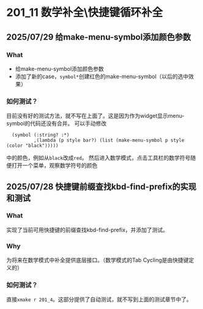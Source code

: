 # 201_11 数学补全\快捷键循环补全
## 2025/07/29 给make-menu-symbol添加颜色参数
### What
- 给make-menu-symbol添加颜色参数
- 添加了新的case，`symbol*`创建红色的make-menu-symbol（以后的选中效果）

### 如何测试？
目前没有好的测试方法，就不写在上面了。这是因为作为widget显示menu-symbol的代码还没有合并。
可以手动修改
```
  (symbol (:string? :*)
          ,(lambda (p style bar?) (list (make-menu-symbol p style (color "black")))))
```
中的颜色，例如从`black`改成`red`。
然后进入数学模式，点击工具栏的数学符号随便打开一个菜单，观察数学符号的颜色

## 2025/07/28 快捷键前缀查找kbd-find-prefix的实现和测试
### What
实现了当前可用快捷键的前缀查找kbd-find-prefix，并添加了测试。

### Why
为将来在数学模式中补全提供底层接口。（数学模式的Tab Cycling是由快捷键定义的）

### 如何测试？
直接`xmake r 201_4`。这部分提供了自动测试，就不写到上面的测试章节中了。

